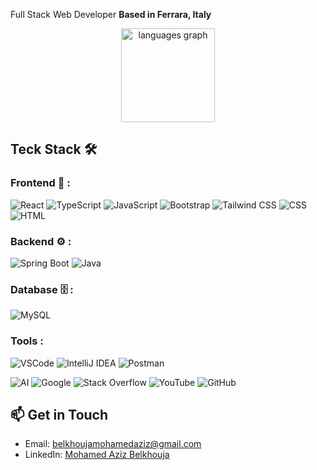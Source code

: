 Full Stack Web Developer **Based in Ferrara, Italy**

<div align="center">
  <img src="https://github-readme-stats.vercel.app/api/top-langs?username=azizbelkhouja&locale=en&hide_title=false&layout=compact&card_width=320&langs_count=5&theme=dracula&hide_border=false" height="150" alt="languages graph"  />
</div>

## Teck Stack 🛠️

### Frontend 🎨 :
![React](https://img.shields.io/badge/-React-61DAFB?style=flat&logo=react&logoColor=black)
![TypeScript](https://img.shields.io/badge/-TypeScript-007ACC?style=flat&logo=typescript&logoColor=white)
![JavaScript](https://img.shields.io/badge/-JavaScript-F7DF1E?style=flat&logo=javascript&logoColor=black)
![Bootstrap](https://img.shields.io/badge/-Bootstrap-563D7C?style=flat&logo=bootstrap&logoColor=white)
![Tailwind CSS](https://img.shields.io/badge/-Tailwind%20CSS-38B2AC?style=flat&logo=tailwind-css&logoColor=white)
![CSS](https://img.shields.io/badge/-CSS-1572B6?style=flat&logo=css3&logoColor=white)
![HTML](https://img.shields.io/badge/-HTML-E34F26?style=flat&logo=html5&logoColor=white)

### Backend ⚙️ :  
![Spring Boot](https://img.shields.io/badge/-Spring%20Boot-6DB33F?style=flat&logo=spring-boot&logoColor=white)
![Java](https://img.shields.io/badge/-Java-007396?style=flat&logo=java&logoColor=white)

### Database 🗄️ :
![MySQL](https://img.shields.io/badge/-MySQL-4479A1?style=flat&logo=mysql&logoColor=white)
<!--
![NoSQL](https://img.shields.io/badge/-NoSQL-3C873A?style=flat&logo=mongodb&logoColor=white)
-->
<!--
![Angular](https://img.shields.io/badge/-Angular-DD0031?style=flat&logo=angular&logoColor=white)
![Vite](https://img.shields.io/badge/-Vite-646CFF?style=flat&logo=vite&logoColor=white)
![Redux](https://img.shields.io/badge/-Redux-764ABC?style=flat&logo=redux&logoColor=white)
![jQuery](https://img.shields.io/badge/-jQuery-0769AD?style=flat&logo=jquery&logoColor=white)
-->  

<!--
![SASS](https://img.shields.io/badge/-SASS-CC6699?style=flat&logo=sass&logoColor=white)
-->

<!--
![ExpressJS](https://img.shields.io/badge/-ExpressJS-000000?style=flat&logo=express&logoColor=white)
![NodeJS](https://img.shields.io/badge/-NodeJS-339933?style=flat&logo=node.js&logoColor=white)

- **APIs**:  
![RESTful APIs](https://img.shields.io/badge/-RESTful%20APIs-005571?style=flat&logo=api&logoColor=white)
![JSON](https://img.shields.io/badge/-JSON-000000?style=flat&logo=json&logoColor=white)
![AJAX](https://img.shields.io/badge/-AJAX-005571?style=flat&logo=ajax&logoColor=white)

![MongoDB](https://img.shields.io/badge/-MongoDB-47A248?style=flat&logo=mongodb&logoColor=white)
![PostgreSQL](https://img.shields.io/badge/-PostgreSQL-4169E1?style=flat&logo=postgresql&logoColor=white)
![NoSQL](https://img.shields.io/badge/-NoSQL-3C873A?style=flat&logo=mongodb&logoColor=white)-->

### Tools :
<!--![Git](https://img.shields.io/badge/-Git-F05032?style=flat&logo=git&logoColor=white)
![GitHub](https://img.shields.io/badge/-GitHub-181717?style=flat&logo=github&logoColor=white)-->
![VSCode](https://img.shields.io/badge/VSCode-IDE-blue?logo=visual-studio-code&logoColor=white)
![IntelliJ IDEA](https://img.shields.io/badge/-IntelliJ%20IDEA-000000?style=flat&logo=intellij-idea&logoColor=white)
![Postman](https://img.shields.io/badge/-Postman-FF6C37?style=flat&logo=postman&logoColor=white)

![AI](https://img.shields.io/badge/-AI-00A67E?style=flat&logo=openai&logoColor=white)
![Google](https://img.shields.io/badge/-Google-4285F4?style=flat&logo=google&logoColor=white)
![Stack Overflow](https://img.shields.io/badge/-Stack%20Overflow-F58025?style=flat&logo=stackoverflow&logoColor=white)
![YouTube](https://img.shields.io/badge/-YouTube-FF0000?style=flat&logo=youtube&logoColor=white)
![GitHub](https://img.shields.io/badge/-GitHub-181717?style=flat&logo=github&logoColor=white)



## 📫 Get in Touch

- Email: belkhoujamohamedaziz@gmail.com  
- LinkedIn: [Mohamed Aziz Belkhouja](https://www.linkedin.com/in/mohamed-aziz-belkhouja/)
